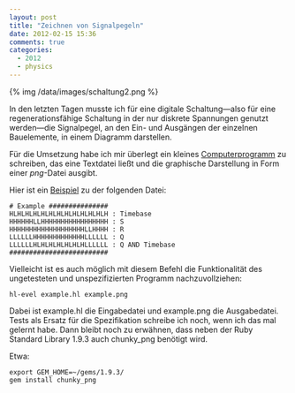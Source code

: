```yaml
---
layout: post
title: "Zeichnen von Signalpegeln"
date: 2012-02-15 15:36
comments: true
categories:
  - 2012
  - physics
---
```

{% img /data/images/schaltung2.png %}

In den letzten Tagen musste ich für eine digitale Schaltung—also für eine
regenerationsfähige Schaltung in der nur diskrete Spannungen genutzt werden—die
Signalpegel, an den Ein- und Ausgängen der einzelnen Bauelemente, in einem
Diagramm darstellen.

Für die Umsetzung habe ich mir überlegt ein kleines [Computerprogramm][hlevel]
zu schreiben, das eine Textdatei ließt und die graphische Darstellung in Form
einer _png_-Datei ausgibt.

Hier ist ein [Beispiel][beispiel] zu der folgenden Datei:

    # Example ###############
    HLHLHLHLHLHLHLHLHLHLHLHLH : Timebase
    HHHHHHLLHHHHHHHHHHHHHHHHH : S
    HHHHHHHHHHHHHHHHHHHLLHHHH : R
    LLLLLLHHHHHHHHHHHHHLLLLLL : Q
    LLLLLLHLHLHLHLHLHLHLLLLLL : Q AND Timebase
    #########################

Vielleicht ist es auch möglich mit diesem Befehl die Funktionalität des
ungetesteten und unspezifizierten Programm nachzuvollziehen:

    hl-evel example.hl example.png

Dabei ist example.hl die Eingabedatei und example.png die Ausgabedatei. Tests
als Ersatz für die Spezifikation schreibe ich noch, wenn ich das mal gelernt
habe. Dann bleibt noch zu erwähnen, dass neben der Ruby Standard Library 1.9.3
auch chunky_png benötigt wird.

Etwa:

    export GEM_HOME=~/gems/1.9.3/
    gem install chunky_png

[hlevel]: https://gist.github.com/manuel-io/a4ef8c188d321d95d097
[beispiel]: /data/images/schaltung.png
